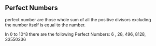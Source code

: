 ## Perfect Numbers
perfect number are those whole sum of all the positive divisors excluding the number itself is equal to the number.

In 0 to 10^8 there are the following Perfect Numbers:
6 , 28, 496, 8128, 33550336 
